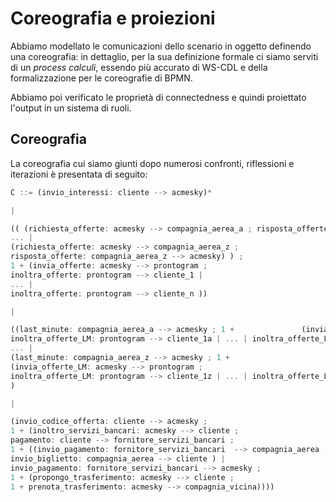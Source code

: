 # Coreografia e proiezioni

Abbiamo modellato le comunicazioni dello scenario in oggetto definendo una coreografia: in dettaglio, per la sua definizione formale ci siamo serviti di un *process calculi*, essendo più accurato di WS-CDL e della formalizzazione per le coreografie di BPMN.

Abbiamo poi verificato le proprietà di connectedness e quindi proiettato l'output in un sistema di ruoli.

## Coreografia
La coreografia cui siamo giunti dopo numerosi confronti, riflessioni e iterazioni è presentata di seguito: 

```javascript
C ::= (invio_interessi: cliente --> acmesky)*

|

(( (richiesta_offerte: acmesky --> compagnia_aerea_a ; risposta_offerte: compagnia_aerea_a --> acmesky) |   
... |
(richiesta_offerte: acmesky --> compagnia_aerea_z ;
risposta_offerte: compagnia_aerea_z --> acmesky) ) ; 
1 + (invia_offerte: acmesky --> prontogram ;
inoltra_offerte: prontogram --> cliente_1 |
... |
inoltra_offerte: prontogram --> cliente_n ))

|     

((last_minute: compagnia_aerea_a --> acmesky ; 1 +               (invia_offerte_LM: acmesky --> prontogram ;
inoltra_offerte_LM: prontogram --> cliente_1a | ... | inoltra_offerte_LM: prontogram --> cliente_na)) | 
... |
(last_minute: compagnia_aerea_z --> acmesky ; 1 + 
(invia_offerte_LM: acmesky --> prontogram ; 
inoltra_offerte_LM: prontogram --> cliente_1z | ... | inoltra_offerte_LM: prontogram --> cliente_nz ))
)

| 

(invio_codice_offerta: cliente --> acmesky ;
1 + (inoltro_servizi_bancari: acmesky --> cliente ;
pagamento: cliente --> fornitore_servizi_bancari ;
1 + ((invio_pagamento: fornitore_servizi_bancari  --> compagnia_aerea ;
invio_biglietto: compagnia_aerea --> cliente ) | 
invio_pagamento: fornitore_servizi_bancari --> acmesky ;
1 + (propongo_trasferimento: acmesky --> cliente ; 
1 + prenota_trasferimento: acmesky --> compagnia_vicina))))
```